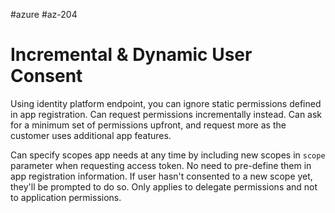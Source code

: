 #azure #az-204

# Incremental & Dynamic User Consent
Using identity platform endpoint, you can ignore static permissions defined in app registration.
Can request permissions incrementally instead.
Can ask for a minimum set of permissions upfront, and request more as the customer uses additional app features.

Can specify scopes app needs at any time by including new scopes in `scope` parameter when requesting access token.
No need to pre-define them in app registration information.
If user hasn't consented to a new scope yet, they'll be prompted to do so.
Only applies to delegate permissions and not to application permissions.